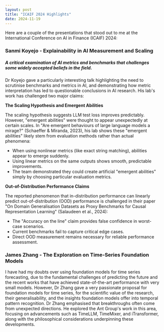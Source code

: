 ```yaml
---
layout: post
title: "ICAIF 2024 Highlights"
date: 2024-11-19
---
```


Here are a couple of the presentations that stood out to me at the International Conference on AI in Finance (ICAIF) 2024:

### Sanmi Koyejo - Explainability in AI Measurement and Scaling

##### A critical examination of AI metrics and benchmarks that challenges some widely accepted beliefs in the field. 

Dr Koyejo gave a particularly interesting talk highlighting the need to scrutinise benchmarks and metrics in AI, and demonstrating how metric interpretation has led to questionable conclusions in AI research. His lab's work has challenged two major claims:

**The Scaling Hypothesis and Emergent Abilities**

The scaling hypothesis suggests LLM test loss improves predictably. However, "emergent abilities" were thought to appear unexpectedly at certain scales. In "Are emergent behaviours of large language models a mirage?" (Schaeffer & Miranda, 2023), his lab shows these "emergent abilities" likely stem from evaluation methods rather than actual phenomena:

* When using nonlinear metrics (like exact string matching), abilities appear to emerge suddenly.
* Using linear metrics on the same outputs shows smooth, predictable improvements.
* The team demonstrated they could create artificial "emergent abilities" simply by choosing particular evaluation metrics.

**Out-of-Distribution Performance Claims**

The reported phenomenon that in-distribution performance can linearly predict out-of-distribution (OOD) performance is challenged in their paper "On Domain Generalisation Datasets as Proxy Benchmarks for Causal Representation Learning" (Salaudeen et al., 2024):

* The "Accuracy on the line" claim provides false confidence in worst-case scenarios.
* Current benchmarks fail to capture critical edge cases.
* Direct OOD measurement remains necessary for reliable performance assessment.

### James Zhang - The Exploration on Time-Series Foundation Models

I have had my doubts over using foundation models for time series forecasting, due to the fundamental challenges of predicting the future and the recent works that have achieved state-of-the-art performance with very small models. However, Dr Zhang gave a very passionate proposal for foundation models for time series, for the scientific value of the research, their generalisability, and the insights foundation models offer into temporal pattern recognition. Dr Zhang emphasised that breakthroughs often come from unexpected directions. He explored the Ant Group's work in this area, focusing on advancements such as TimeLLM, TimeMixer, and iTransformer, along with the philosophical considerations underpinning these developments.















